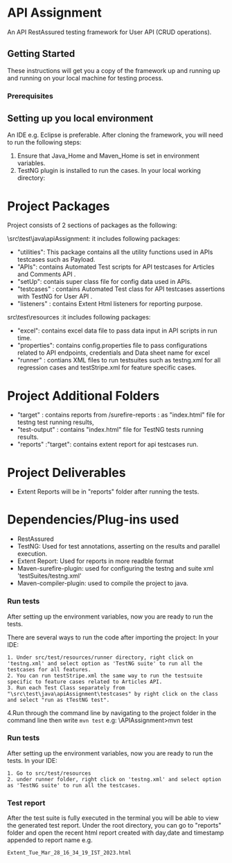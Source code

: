 # API Assignment
An API RestAssured testing framework for User API (CRUD operations).

## Getting Started
These instructions will get you a copy of the framework up and running up and running on your local machine for testing process.

### Prerequisites

## Setting up you local environment
An IDE e.g. Eclipse is preferable.
After cloning the framework, you will need to run the following steps:
1. Ensure that Java_Home and Maven_Home is set in environment variables.
2. TestNG plugin is installed to run the cases.
In your local working directory:

# Project Packages
Project consists of 2 sections of packages as the following:

\src\test\java\apiAssignment: it includes following packages:

- "utilities": This package contains  all the utility functions used in APIs testcases  such as Payload.
- "APIs": contains Automated Test scripts for API testcases for Articles and Comments API .
- "setUp": contais super class file for config data used in APIs.
- "testcases" : contains Automated Test class for API testcases assertions with TestNG for User API .
- "listeners" : contains Extent Html listeners for reporting purpose.

src\test\resources :it includes following packages:
- "excel": contains excel data file to pass data input in API scripts in run time.
- "properties": contains config.properties file to pass configurations related to API endpoints, credentials and Data sheet name for excel
- "runner" : contians XML files to run testsuites such as testng.xml for all regression cases and testStripe.xml for feature specific cases.


# Project Additional Folders
 
- "target" :  contains reports from /surefire-reports : as "index.html" file for testng test running results,
- "test-output" : contains "index.html" file for TestNG tests running results.
- "reports" :"target": contains extent report for api testcases run.


# Project Deliverables 

- Extent Reports will be in  "reports" folder after running the tests.
 

# Dependencies/Plug-ins used

- RestAssured
- TestNG: Used for test annotations, asserting on the results and parallel execution.
- Extent Report: Used for reports in more readble format
- Maven-surefire-plugin: used for configuring the testng and suite xml 'testSuites/testng.xml'
- Maven-compiler-plugin: used to compile the project to  java.


### Run tests
After setting up the environment variables, now you are ready to run the tests.

There are several ways to run the code after importing the project:
In your IDE: 

```
1. Under src/test/resources/runner directory, right click on 'testng.xml' and select option as 'TestNG suite' to run all the testcases for all features.
2. You can run testStripe.xml the same way to run the testsuite specific to feature cases related to Articles API.
3. Run each Test Class separately from "\src\test\java\apiAssignment\testcases" by right click on the class and select "run as tTestNG test".

```

4.Run through the command line by navigating to the project folder in the command line then write 
`mvn test`
e.g:  \APIAssignment>mvn test




### Run tests
After setting up the environment variables, now you are ready to run the tests.
In your IDE: 

```
1. Go to src/test/resources
2. under runner folder, right click on 'testng.xml' and select option as 'TestNG suite' to run all the testcases.
```

### Test report
After the test suite is fully executed in the terminal you will be able to view the generated test report.
Under the root directory, you can  go to "reports" folder and open the recent html report created with day,date and timestamp appended to report name e.g.

```
Extent_Tue_Mar_28_16_34_19_IST_2023.html
```
